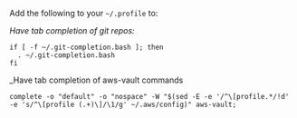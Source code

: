 Add the following to your `~/.profile` to: 

_Have tab completion of git repos:_
```
if [ -f ~/.git-completion.bash ]; then
  . ~/.git-completion.bash
fi
```

_Have tab completion of aws-vault commands
```
complete -o "default" -o "nospace" -W "$(sed -E -e '/^\[profile.*/!d' -e 's/^\[profile (.+)\]/\1/g' ~/.aws/config)" aws-vault;
```
